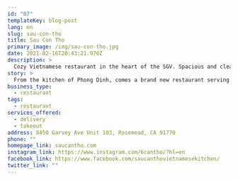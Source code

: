 ```yaml
---
id: "07"
templateKey: blog-post
lang: en
slug: sau-con-tho
title: Sau Con Tho
primary_image: /img/sau-con-tho.jpg
date: 2021-02-16T20:43:21.976Z
description: >
  Cozy Vietnamese restaurant in the heart of the SGV. Spacious and clean, traditional yet contemporary. A perfect destination to host your next gathering.  We pride ourselves on our exquisite food and excellent service.
story: >
  From the kitchen of Phong Dinh, comes a brand new restaurant serving all your favorite dishes. We are the home of the Original Famous Baked Fish, Hot Pots, Family Dinners and other exotic Southern Vietnam entrees.
business_type:
  - restaurant
tags:
  - restaurant
services_offered:
  - delivery
  - takeout
address: 8450 Garvey Ave Unit 103, Rosemead, CA 91770
phone: ""
homepage_link: saucantho.com
instagram_link: https://www.instagram.com/6cantho/?hl=en
facebook_link: https://www.facebook.com/saucanthovietnamesekitchen/
twitter_link: ""
---
```

